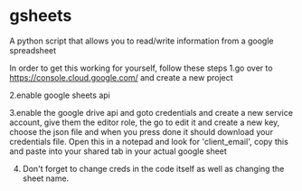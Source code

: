 # gsheets
A python script that allows you to read/write information from a google spreadsheet

In order to get this working for yourself, follow these steps
1.go over to https://console.cloud.google.com/ and create a new project

2.enable google sheets api

3.enable the google drive api and goto credentials and create a new service account, give them the editor role, the go to edit it and create a new key, choose the json file and when you press done it should download your credentials file. Open this in a notepad and look for 'client_email', copy this and paste into your shared tab in your actual google sheet

4. Don't forget to change creds in the code itself as well as changing the sheet name.
